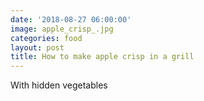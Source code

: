```yaml
---
date: '2018-08-27 06:00:00'
image: apple_crisp_.jpg
categories: food
layout: post
title: How to make apple crisp in a grill
---
```


With hidden vegetables